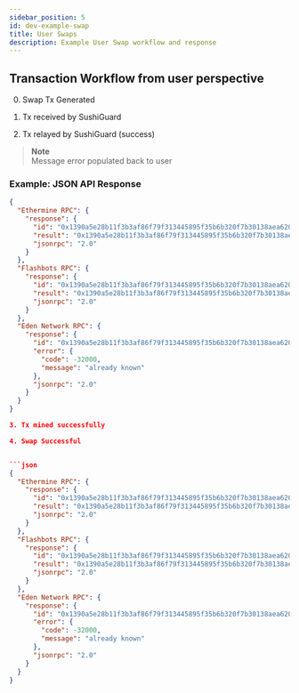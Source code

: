 ```yaml
---
sidebar_position: 5
id: dev-example-swap
title: User Swaps
description: Example User Swap workflow and response
---
```


## Transaction Workflow from user perspective

0. Swap Tx Generated

1. Tx received by SushiGuard

2. Tx relayed by SushiGuard (success)

> **Note**  
> Message error populated back to user

### Example: JSON API Response

````json
{
  "Ethermine RPC": {
    "response": {
      "id": "0x1390a5e28b11f3b3af86f79f313445895f35b6b320f7b30138aea6200f263509",
      "result": "0x1390a5e28b11f3b3af86f79f313445895f35b6b320f7b30138aea6200f263509",
      "jsonrpc": "2.0"
    }
  },
  "Flashbots RPC": {
    "response": {
      "id": "0x1390a5e28b11f3b3af86f79f313445895f35b6b320f7b30138aea6200f263509",
      "result": "0x1390a5e28b11f3b3af86f79f313445895f35b6b320f7b30138aea6200f263509",
      "jsonrpc": "2.0"
    }
  },
  "Eden Network RPC": {
    "response": {
      "id": "0x1390a5e28b11f3b3af86f79f313445895f35b6b320f7b30138aea6200f263509",
      "error": {
        "code": -32000,
        "message": "already known"
      },
      "jsonrpc": "2.0"
    }
  }
}

3. Tx mined successfully

4. Swap Successful


```json
{
  "Ethermine RPC": {
    "response": {
      "id": "0x1390a5e28b11f3b3af86f79f313445895f35b6b320f7b30138aea6200f263509",
      "result": "0x1390a5e28b11f3b3af86f79f313445895f35b6b320f7b30138aea6200f263509",
      "jsonrpc": "2.0"
    }
  },
  "Flashbots RPC": {
    "response": {
      "id": "0x1390a5e28b11f3b3af86f79f313445895f35b6b320f7b30138aea6200f263509",
      "result": "0x1390a5e28b11f3b3af86f79f313445895f35b6b320f7b30138aea6200f263509",
      "jsonrpc": "2.0"
    }
  },
  "Eden Network RPC": {
    "response": {
      "id": "0x1390a5e28b11f3b3af86f79f313445895f35b6b320f7b30138aea6200f263509",
      "error": {
        "code": -32000,
        "message": "already known"
      },
      "jsonrpc": "2.0"
    }
  }
}
````
